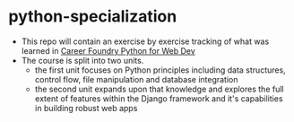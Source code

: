 # python-specialization

- This repo will contain an exercise by exercise tracking of what was learned in [Career Foundry Python for Web Dev](https://careerfoundry.com/en/courses/python-for-web-developers/)
- The course is split into two units.
    - the first unit focuses on Python principles including data structures, control flow, file manipulation and database integration
    - the second unit expands upon that knowledge and explores the full extent of features within the Django framework and it's capabilities in building robust web apps
